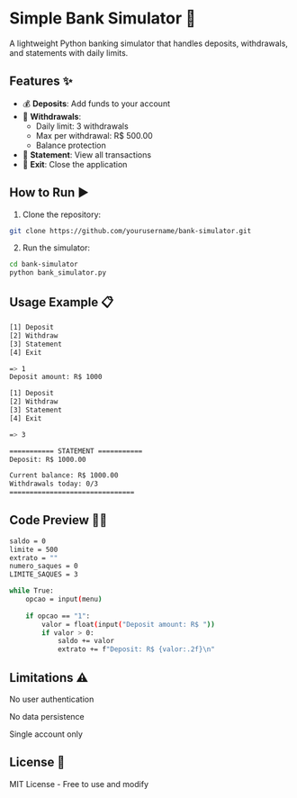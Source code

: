 # Simple Bank Simulator 🏦

A lightweight Python banking simulator that handles deposits, withdrawals, and statements with daily limits.

## Features ✨

- 💰 **Deposits**: Add funds to your account
- 🏧 **Withdrawals**: 
  - Daily limit: 3 withdrawals
  - Max per withdrawal: R$ 500.00
  - Balance protection
- 📜 **Statement**: View all transactions
- 🚪 **Exit**: Close the application

## How to Run ▶️

1. Clone the repository:
```bash
git clone https://github.com/yourusername/bank-simulator.git
```
2. Run the simulator:
```bash
cd bank-simulator
python bank_simulator.py
```
## Usage Example 📋
```bash
[1] Deposit
[2] Withdraw
[3] Statement
[4] Exit

=> 1
Deposit amount: R$ 1000

[1] Deposit
[2] Withdraw
[3] Statement
[4] Exit

=> 3

=========== STATEMENT ===========
Deposit: R$ 1000.00

Current balance: R$ 1000.00
Withdrawals today: 0/3
===============================
```

## Code Preview 👨‍💻

```bash
saldo = 0
limite = 500
extrato = ""
numero_saques = 0
LIMITE_SAQUES = 3

while True:
    opcao = input(menu)
    
    if opcao == "1":
        valor = float(input("Deposit amount: R$ "))
        if valor > 0:
            saldo += valor
            extrato += f"Deposit: R$ {valor:.2f}\n"
```

## Limitations ⚠️

No user authentication

No data persistence

Single account only

## License 📜

MIT License - Free to use and modify
